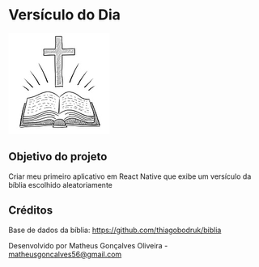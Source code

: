 # Versículo do Dia
![biblia](https://github.com/matheusgoncalves56/versiculoDoDia/blob/master/src/assets/logo.jpg)

## Objetivo do projeto
Criar meu primeiro aplicativo em React Native que exibe um versículo da bíblia escolhido aleatoriamente

## Créditos
Base de dados da bíblia:
https://github.com/thiagobodruk/biblia

Desenvolvido por Matheus Gonçalves Oliveira - matheusgoncalves56@gmail.com


